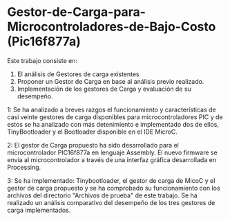 # Gestor-de-Carga-para-Microcontroladores-de-Bajo-Costo (Pic16f877a)
Este trabajo consiste en: 
1. El análisis de Gestores de carga existentes
2. Proponer un Gestor de Carga en base al análisis previo realizado.
3. Implementación de los gestores de Carga y evaluación de su desempeño.

1: Se ha analizado a breves razgos el funcionamiento y características de casi veinte gestores de carga disponibles para microcontroladores PIC y de estos se ha analizado con más detenimiento e implementado dos de ellos, TinyBootloader y el Bootloader disponible en el IDE MicroC.

2: El gestor de Carga propuesto ha sido desarrollado para el microcontrolador PIC16f877a en lenguaje Assembly. El nuevo firmware se envía al microcontrolador a través de una interfaz gráfica desarrollada en Processing. 

3: Se ha implementado: Tinybootloader, el gestor de carga de MicoC y el gestor de carga propuesto y se ha comprobado su funcionamiento con los archivos del directorio "Archivos de prueba" de este trabajo. Se ha realizado un análisis comparativo del desempeño de los tres gestores de carga implementados.
